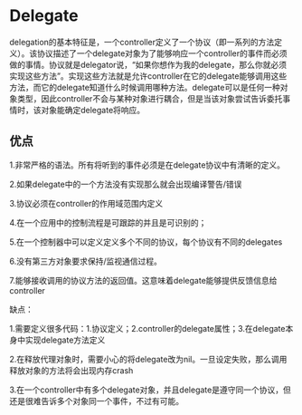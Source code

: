 # Delegate

delegation的基本特征是，一个controller定义了一个协议（即一系列的方法定义）。该协议描述了一个delegate对象为了能够响应一个controller的事件而必须做的事情。协议就是delegator说，“如果你想作为我的delegate，那么你就必须实现这些方法”。实现这些方法就是允许controller在它的delegate能够调用这些方法，而它的delegate知道什么时候调用哪种方法。delegate可以是任何一种对象类型，因此controller不会与某种对象进行耦合，但是当该对象尝试告诉委托事情时，该对象能确定delegate将响应。

## 优点

1.非常严格的语法。所有将听到的事件必须是在delegate协议中有清晰的定义。

2.如果delegate中的一个方法没有实现那么就会出现编译警告/错误

3.协议必须在controller的作用域范围内定义

4.在一个应用中的控制流程是可跟踪的并且是可识别的；

5.在一个控制器中可以定义定义多个不同的协议，每个协议有不同的delegates

6.没有第三方对象要求保持/监视通信过程。

7.能够接收调用的协议方法的返回值。这意味着delegate能够提供反馈信息给controller

缺点：

1.需要定义很多代码：1.协议定义；2.controller的delegate属性；3.在delegate本身中实现delegate方法定义

2.在释放代理对象时，需要小心的将delegate改为nil。一旦设定失败，那么调用释放对象的方法将会出现内存crash

3.在一个controller中有多个delegate对象，并且delegate是遵守同一个协议，但还是很难告诉多个对象同一个事件，不过有可能。



